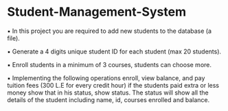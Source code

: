 # Student-Management-System
▪ In this project you are required to add new students to the database (a file).

▪ Generate a 4 digits unique student ID for each student (max 20 students).

▪ Enroll students in a minimum of 3 courses, students can choose more.

▪ Implementing the following operations enroll, view balance, and pay tuition fees (300 L.E for every credit hour) if the students paid extra or less money show that in his status, show status. The status will show all the details of the student including name, id, courses enrolled and balance.
